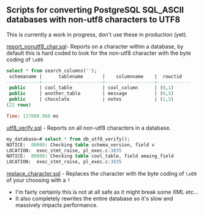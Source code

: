## Scripts for converting PostgreSQL SQL_ASCII databases with non-utf8 characters to UTF8

This is currently a work in progress, don't use these in production (yet).

[report_nonutf8_char.sql](report_nonutf8_char.sql)- Reports on a character within a database, by default this is hard coded to look for the non-utf8 character with the byte coding of `\x09`

```sql
select * from search_columns('');
 schemaname |      tablename       |    columnname    |  rowctid
------------+----------------------+------------------+------------
 public     | cool_table           | cool_column      | (0,1)
 public     | another_table        | message          | (0,5)
 public     | chocolate            | notes            | (1,5)
(22 rows)

Time: 117608.966 ms
```

[utf8_verify.sql](utf8_verify.sql) - Reports on all non-utf8 characters in a database.

```sql
my_database=# select * from db_utf8_verify();
NOTICE:  00000: Checking table schema_version, field v
LOCATION:  exec_stmt_raise, pl_exec.c:3035
NOTICE:  00000: Checking table cool_table, field amaing_field
LOCATION:  exec_stmt_raise, pl_exec.c:3035
```

[replace_character.sql](replace_character.sql) - Replaces the character with the byte coding of `\x09` of your choosing with a `?`

* I'm fairly certainly this is not at all safe as it might break some XML etc...
* It also completely rewrites the entire database so it's slow and massively impacts performance.
